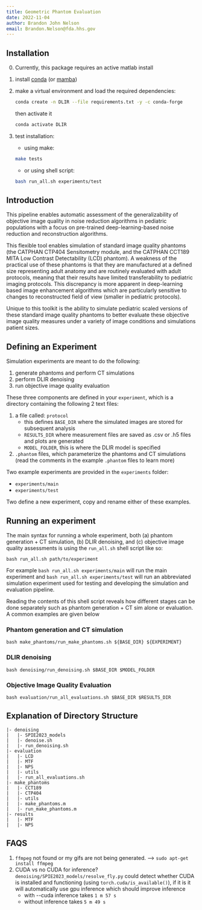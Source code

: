 ```yaml
---
title: Geometric Phantom Evaluation
date: 2022-11-04
author: Brandon John Nelson
email: Brandon.Nelson@fda.hhs.gov
---
```


## Installation

0. Currently, this package requires an active matlab install
1. install [conda](https://www.anaconda.com/products/distribution#linux) (or [mamba](https://mamba.readthedocs.io/en/latest/installation.html))
2. make a virtual environment and load the required dependencies:

   ```bash
   conda create -n DLIR --file requirements.txt -y -c conda-forge
   ```

   then activate it

   ```bash
   conda activate DLIR
   ```

3. test installation:
   - using make:

   ```bash
   make tests
   ```

   - or using shell script:

   ```bash
   bash run_all.sh experiments/test
   ```

## Introduction

This pipeline enables automatic assessment of the generalizability of objective image quality in noise reduction algorithms in pediatric populations with a focus on pre-trained deep-learning-based noise reduction and reconstruction algorithms.

This flexible tool enables simulation of standard image quality phantoms (the CATPHAN CTP404 Sensitometry module, and the CATPHAN CCT189 MITA Low Contrast Detectability (LCD) phantom). A weakness of the practical use of these phantoms is that they are manufactured at a defined size representing adult anatomy and are routinely evaluated with adult protocols, meaning that their results have limited transferability to pediatric imaging protocols. This discrepancy is more apparent in deep-learning based image enhancement algorithms which are particularly sensitive to changes to reconstructed field of view (smaller in pediatric protocols).

Unique to this toolkit is the ability to simulate pediatric scaled versions of these standard image quality phantoms to better evaluate these objective image quality measures under a variety of image conditions and simulations patient sizes.

## Defining an Experiment

Simulation experiments are meant to do the following:

1. generate phantoms and perform CT simulations
2. perform DLIR denoising
3. run objective image quality evaluation

These three components are defined in your `experiment`, which is a directory containing the following 2 text files:

1. a file called: `protocol`
   - this defines `BASE_DIR` where the simulated images are stored for subsequent analysis
   - `RESULTS_DIR` where measurement files are saved as .csv or .h5 files and plots are generated
   - `MODEL_FOLDER`, this is where the DLIR model is specified
2. `.phantom` files, which parameterize the phantoms and CT simulations (read the comments in the example `.phantom` files to learn more)

Two example experiments are provided in the `experiments` folder:

- `experiments/main`
- `experiments/test`

Two define a new experiment, copy and rename either of these examples.

## Running an experiment

The main syntax for running a whole experiment, both (a) phantom generation + CT simulation, (b) DLIR denoising, and (c) objective image quality assessments is using the `run_all.sh` shell script like so:

```shell
bash run_all.sh path/to/experiment
```

For example `bash run_all.sh experiments/main` will run the main experiment and `bash run_all.sh experiments/test` will run an abbreviated simulation experiment used for testing and developing the simulation and evaluation pipeline.

Reading the contents of this shell script reveals how different stages can be done separately such as phantom generation + CT sim alone or evaluation. A common examples are given below

### Phantom generation and CT simulation

```shell
bash make_phantoms/run_make_phantoms.sh ${BASE_DIR} ${EXPERIMENT}
```

### DLIR denoising

```shell
bash denoising/run_denoising.sh $BASE_DIR $MODEL_FOLDER
```

### Objective Image Quality Evaluation

```shell
bash evaluation/run_all_evaluations.sh $BASE_DIR $RESULTS_DIR
```

## Explanation of Directory Structure

```directory structure
|- denoising
|   |- SPIE2023_models
|   |- denoise.sh
|   |- run_denoising.sh
|- evaluation
|   |- LCD
|   |- MTF
|   |- NPS
|   |- utils
|   |- run_all_evaluations.sh
|- make_phantoms
|   |- CCT189
|   |- CTP404
|   |- utils
|   |- make_phantoms.m
|   |- run_make_phantoms.m
|- results
|   |- MTF
|   |- NPS
```

## FAQS

1. `ffmpeg` not found or my gifs are not being generated. --> `sudo apt-get install ffmpeg`
2. CUDA vs no CUDA for inference?
`denoising/SPIE2023_models/resolve_fly.py` could detect whether CUDA is installed and functioning (using `torch.cuda/is_available()`), if it is it will automatically use gpu inference which should improve inference
   - with --cuda inference takes `1 m 57 s`
   - without inference takes `5 m 49 s`
